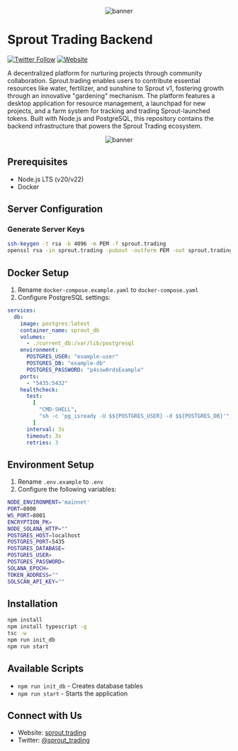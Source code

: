<p align="center">
  <img src="https://github.com/user-attachments/assets/4b25d26d-5e4b-4d81-8c50-8fd86f553fa8" alt="banner">
</p>

# Sprout Trading Backend

[![Twitter Follow](https://img.shields.io/twitter/follow/sprout_trading?style=social)](https://x.com/sprout_trading)
[![Website](https://img.shields.io/badge/Website-sprout.trading-blue)](https://sprout.trading/)

A decentralized platform for nurturing projects through community collaboration. Sprout.trading enables users to contribute essential resources like water, fertilizer, and sunshine to Sprout v1, fostering growth through an innovative "gardening" mechanism. The platform features a desktop application for resource management, a launchpad for new projects, and a farm system for tracking and trading Sprout-launched tokens. Built with Node.js and PostgreSQL, this repository contains the backend infrastructure that powers the Sprout Trading ecosystem.

<p align="center">
  <img src="https://github.com/user-attachments/assets/f4411c76-5871-4f07-a8b2-14547d0a8c2d" alt="banner">
</p>

## Prerequisites

- Node.js LTS (v20/v22)
- Docker

## Server Configuration

### Generate Server Keys

```bash
ssh-keygen -t rsa -b 4096 -m PEM -f sprout.trading
openssl rsa -in sprout.trading -pubout -outform PEM -out sprout.trading.pub
```

## Docker Setup

1. Rename `docker-compose.example.yaml` to `docker-compose.yaml`
2. Configure PostgreSQL settings:

```yaml
services:
  db:
    image: postgres:latest
    container_name: sprout_db
    volumes:
      - ./current_db:/var/lib/postgresql
    environment:
      POSTGRES_USER: "example-user"
      POSTGRES_DB: "example-db"
      POSTGRES_PASSWORD: "p4ssw0rdsExample"
    ports:
      - "5435:5432"
    healthcheck:
      test:
        [
          "CMD-SHELL",
          "sh -c 'pg_isready -U $${POSTGRES_USER} -d $${POSTGRES_DB}'",
        ]
      interval: 3s
      timeout: 3s
      retries: 3
```

##  Environment Setup

1. Rename `.env.example` to `.env`
2. Configure the following variables:

```bash
NODE_ENVIRONMENT='mainnet'
PORT=8000
WS_PORT=8001
ENCRYPTION_PK=
NODE_SOLANA_HTTP=""
POSTGRES_HOST=localhost
POSTGRES_PORT=5435
POSTGRES_DATABASE=
POSTGRES_USER=
POSTGRES_PASSWORD=
SOLANA_EPOCH=
TOKEN_ADDRESS=""
SOLSCAN_API_KEY=""
```

## Installation

```bash
npm install
npm install typescript -g
tsc -w
npm run init_db
npm run start
```

## Available Scripts

- `npm run init_db` - Creates database tables
- `npm run start` - Starts the application

## Connect with Us

- Website: [sprout.trading](https://sprout.trading/)
- Twitter: [@sprout_trading](https://x.com/sprout_trading)
